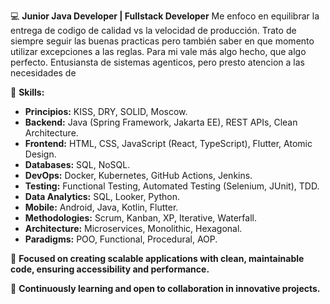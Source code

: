 💻 **Junior Java Developer | Fullstack Developer**
Me enfoco en equilibrar la entrega de codigo de calidad vs la velocidad de producción.
Trato de siempre seguir las buenas practicas pero también saber en que momento utilizar excepciones a las reglas.
Para mi vale más algo hecho, que algo perfecto.
Entusiansta de sistemas agenticos, pero presto atencion a las necesidades de 

🔑 **Skills:**  

- **Principios:** KISS, DRY, SOLID, Moscow.  
- **Backend:** Java (Spring Framework, Jakarta EE), REST APIs, Clean Architecture.  
- **Frontend:** HTML, CSS, JavaScript (React, TypeScript), Flutter, Atomic Design.  
- **Databases:** SQL, NoSQL.  
- **DevOps:** Docker, Kubernetes, GitHub Actions, Jenkins.  
- **Testing:** Functional Testing, Automated Testing (Selenium, JUnit), TDD.  
- **Data Analytics:** SQL, Looker, Python.  
- **Mobile:** Android, Java, Kotlin, Flutter.  
- **Methodologies:** Scrum, Kanban, XP, Iterative, Waterfall.  
- **Architecture:** Microservices, Monolithic, Hexagonal.  
- **Paradigms:** POO, Functional, Procedural, AOP.  

🚀 **Focused on creating scalable applications with clean, maintainable code, ensuring accessibility and performance.**  

🌱 **Continuously learning and open to collaboration in innovative projects.**

